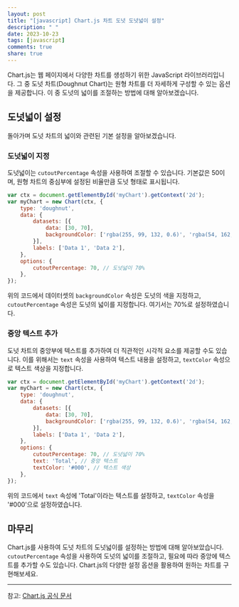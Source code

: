 ```yaml
---
layout: post
title: "[javascript] Chart.js 차트 도넛 도넛넓이 설정"
description: " "
date: 2023-10-23
tags: [javascript]
comments: true
share: true
---
```


Chart.js는 웹 페이지에서 다양한 차트를 생성하기 위한 JavaScript 라이브러리입니다. 그 중 도넛 차트(Doughnut Chart)는 원형 차트를 더 자세하게 구성할 수 있는 옵션을 제공합니다. 이 중 도넛의 넓이를 조절하는 방법에 대해 알아보겠습니다.

## 도넛넓이 설정

돌아가며 도넛 차트의 넓이와 관련된 기본 설정을 알아보겠습니다.

### 도넛넓이 지정

도넛넓이는 `cutoutPercentage` 속성을 사용하여 조절할 수 있습니다. 기본값은 50이며, 원형 차트의 중심부에 설정된 비율만큼 도넛 형태로 표시됩니다.

```javascript
var ctx = document.getElementById('myChart').getContext('2d');
var myChart = new Chart(ctx, {
    type: 'doughnut',
    data: {
        datasets: [{
            data: [30, 70],
            backgroundColor: ['rgba(255, 99, 132, 0.6)', 'rgba(54, 162, 235, 0.6)'],
        }],
        labels: ['Data 1', 'Data 2'],
    },
    options: {
        cutoutPercentage: 70, // 도넛넓이 70%
    },
});
```

위의 코드에서 데이터셋의 `backgroundColor` 속성은 도넛의 색을 지정하고, `cutoutPercentage` 속성은 도넛의 넓이를 지정합니다. 여기서는 70%로 설정하였습니다.

### 중앙 텍스트 추가

도넛 차트의 중앙부에 텍스트를 추가하여 더 직관적인 시각적 요소를 제공할 수도 있습니다. 이를 위해서는 `text` 속성을 사용하여 텍스트 내용을 설정하고, `textColor` 속성으로 텍스트 색상을 지정합니다.

```javascript
var ctx = document.getElementById('myChart').getContext('2d');
var myChart = new Chart(ctx, {
    type: 'doughnut',
    data: {
        datasets: [{
            data: [30, 70],
            backgroundColor: ['rgba(255, 99, 132, 0.6)', 'rgba(54, 162, 235, 0.6)'],
        }],
        labels: ['Data 1', 'Data 2'],
    },
    options: {
        cutoutPercentage: 70, // 도넛넓이 70%
        text: 'Total', // 중앙 텍스트
        textColor: '#000', // 텍스트 색상
    },
});
```

위의 코드에서 `text` 속성에 'Total'이라는 텍스트를 설정하고, `textColor` 속성을 '#000'으로 설정하였습니다.

## 마무리

Chart.js를 사용하여 도넛 차트의 도넛넓이를 설정하는 방법에 대해 알아보았습니다. `cutoutPercentage` 속성을 사용하여 도넛의 넓이를 조절하고, 필요에 따라 중앙에 텍스트를 추가할 수도 있습니다. Chart.js의 다양한 설정 옵션을 활용하여 원하는 차트를 구현해보세요.

---

참고: [Chart.js 공식 문서](https://www.chartjs.org/docs/latest/charts/doughnut.html)